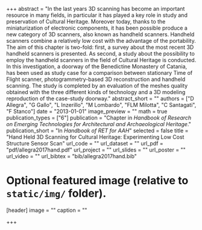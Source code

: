 +++
abstract = "In the last years 3D scanning has become an important resource in many fields, in particular it has played a key role in study and preservation of Cultural Heritage. Moreover today, thanks to the miniaturization of electronic components, it has been possible produce a new category of 3D scanners, also known as handheld scanners. Handheld scanners combine a relatively low cost with the advantage of the portability. The aim of this chapter is two-fold: first, a survey about the most recent 3D handheld scanners is presented. As second, a study about the possibility to employ the handheld scanners in the field of Cultural Heritage is conducted. In this investigation, a doorway of the Benedictine Monastery of Catania, has been used as study case for a comparison between stationary Time of Flight scanner, photogrammetry-based 3D reconstruction and handheld scanning. The study is completed by an evaluation of the meshes quality obtained with the three different kinds of technology and a 3D modeling reproduction of the case-study doorway."
abstract_short = ""
authors = ["D Allegra", "G Gallo", "L Inzerillo", "M Lombardo", "FLM Milotta", "C Santagati", "F Stanco"]
date = "2013-01-01"
image_preview = ""
math = true
publication_types = ["6"]
publication = "Chapter in *Handbook of Research on Emerging Technologies for Architectural and Archaeological Heritage*."
publication_short = "In *Handbook of RET for AAH*"
selected = false
title = "Hand Held 3D Scanning for Cultural Heritage: Experimenting Low Cost Structure Sensor Scan"
url_code = ""
url_dataset = ""
url_pdf = "pdf/allegra2017hand.pdf"
url_project = ""
url_slides = ""
url_poster = ""
url_video = ""
url_bibtex = "bib/allegra2017hand.bib"

# Optional featured image (relative to `static/img/` folder).
[header]
image = ""
caption = ""

+++